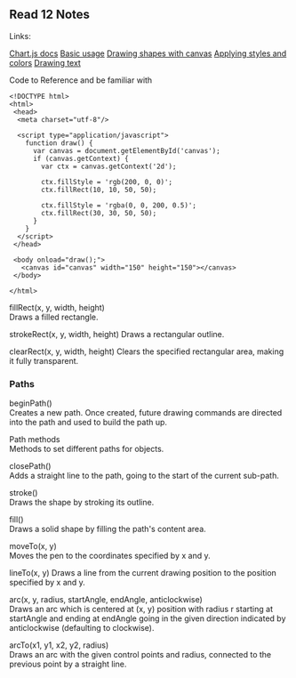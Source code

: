 ## Read 12 Notes

Links: 

[Chart.js docs](http://www.chartjs.org/docs/)
[Basic usage](https://developer.mozilla.org/en-US/docs/Web/API/Canvas_API/Tutorial/Basic_usage)
[Drawing shapes with canvas](https://developer.mozilla.org/en-US/docs/Web/API/Canvas_API/Tutorial/Drawing_shapes)
[Applying styles and colors](https://developer.mozilla.org/en-US/docs/Web/API/Canvas_API/Tutorial/Applying_styles_and_colors)
[Drawing text](https://developer.mozilla.org/en-US/docs/Web/API/Canvas_API/Tutorial/Drawing_text)


Code to Reference and be familiar with

```
<!DOCTYPE html>
<html>
 <head>
  <meta charset="utf-8"/>

  <script type="application/javascript">
    function draw() {
      var canvas = document.getElementById('canvas');
      if (canvas.getContext) {
        var ctx = canvas.getContext('2d');

        ctx.fillStyle = 'rgb(200, 0, 0)';
        ctx.fillRect(10, 10, 50, 50);

        ctx.fillStyle = 'rgba(0, 0, 200, 0.5)';
        ctx.fillRect(30, 30, 50, 50);
      }
    }
  </script>
 </head>

 <body onload="draw();">
   <canvas id="canvas" width="150" height="150"></canvas>
 </body>

</html>
```


fillRect(x, y, width, height)  
Draws a filled rectangle.

strokeRect(x, y, width, height)
Draws a rectangular outline.

clearRect(x, y, width, height)
Clears the specified rectangular area, making it fully transparent.


### Paths

beginPath()  
Creates a new path. Once created, future drawing commands are directed into the path and used to build the path up.

Path methods  
Methods to set different paths for objects.

closePath()  
Adds a straight line to the path, going to the start of the current sub-path.

stroke()  
Draws the shape by stroking its outline.

fill()  
Draws a solid shape by filling the path's content area.

moveTo(x, y)  
Moves the pen to the coordinates specified by x and y.

lineTo(x, y)
Draws a line from the current drawing position to the position specified by x and y.

arc(x, y, radius, startAngle, endAngle, anticlockwise)  
Draws an arc which is centered at (x, y) position with radius r starting at startAngle and ending at endAngle going in the given direction indicated by anticlockwise (defaulting to clockwise).

arcTo(x1, y1, x2, y2, radius)  
Draws an arc with the given control points and radius, connected to the previous point by a straight line.
